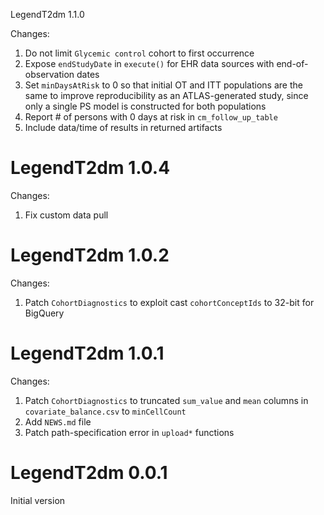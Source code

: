 LegendT2dm 1.1.0

Changes:

1. Do not limit `Glycemic control` cohort to first occurrence
2. Expose `endStudyDate` in `execute()` for EHR data sources with end-of-observation dates
3. Set `minDaysAtRisk` to 0 so that initial OT and ITT populations are the same to improve reproducibility as an ATLAS-generated study, since only a single PS model is constructed for both populations
4. Report # of persons with 0 days at risk in `cm_follow_up_table`
5. Include data/time of results in returned artifacts

LegendT2dm 1.0.4
=======================

Changes:

1. Fix custom data pull

LegendT2dm 1.0.2
=======================

Changes:

1. Patch `CohortDiagnostics` to exploit cast `cohortConceptIds` to 32-bit for BigQuery


LegendT2dm 1.0.1
=======================

Changes:

1. Patch `CohortDiagnostics` to truncated `sum_value` and `mean` columns in `covariate_balance.csv` to `minCellCount`
2. Add `NEWS.md` file
3. Patch path-specification error in `upload*` functions

LegendT2dm 0.0.1
=======================

Initial version
